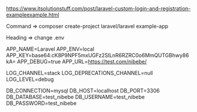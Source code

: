 https://www.itsolutionstuff.com/post/laravel-custom-login-and-registration-exampleexample.html

Command => composer create-project laravel/laravel example-app

Heading => change .env

APP_NAME=Laravel
APP_ENV=local
APP_KEY=base64:cK8P9NPF5mxUGFz2SILnR6RZRC0o6MmQUTGBhwy86kA=
APP_DEBUG=true
APP_URL=https://test.com/nibebe/

LOG_CHANNEL=stack
LOG_DEPRECATIONS_CHANNEL=null
LOG_LEVEL=debug

DB_CONNECTION=mysql
DB_HOST=localhost
DB_PORT=3306
DB_DATABASE=test_nibebe
DB_USERNAME=test_nibebe
DB_PASSWORD=test_nibebe
